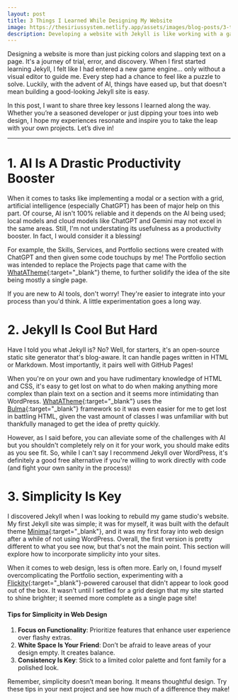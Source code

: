 ```yaml
---
layout: post
title: 3 Things I Learned While Designing My Website
image: https://thesiriussystem.netlify.app/assets/images/blog-posts/3-things-i-learned-while-designing-my-website.jpg
description: Developing a website with Jekyll is like working with a game engine with no visual editor, but I learned a few things. Here are the top three takeaways.
---
```

Designing a website is more than just picking colors and slapping text on a page. It's a journey of trial, error, and discovery. When I first started learning Jekyll, I felt like I had entered a new game engine... only without a visual editor to guide me. Every step had a chance to feel like a puzzle to solve. Luckily, with the advent of AI, things have eased up, but that doesn't mean building a good-looking Jekyll site is easy.

In this post, I want to share three key lessons I learned along the way. Whether you’re a seasoned developer or just dipping your toes into web design, I hope my experiences resonate and inspire you to take the leap with your own projects. Let’s dive in!

---

# 1. AI Is A Drastic Productivity Booster
When it comes to tasks like implementing a modal or a section with a grid, artificial intelligence (especially ChatGPT) has been of major help on this part. Of course, AI isn't 100% reliable and it depends on the AI being used; local models and cloud models like ChatGPT and Gemini may not excel in the same areas. Still, I'm not understating its usefulness as a productivity booster. In fact, I would consider it a blessing!

For example, the Skills, Services, and Portfolio sections were created with ChatGPT and then given some code touchups by me! The Portfolio section was intended to replace the Projects page that came with the [WhatATheme](https://github.com/thedevslot/WhatATheme){:target="_blank"} theme, to further solidify the idea of the site being mostly a single page.

If you are new to AI tools, don't worry! They're easier to integrate into your process than you'd think. A little experimentation goes a long way.

# 2. Jekyll Is Cool But Hard
Have I told you what Jekyll is? No? Well, for starters, it's an open-source static site generator that's blog-aware. It can handle pages written in HTML or Markdown. Most importantly, it pairs well with GitHub Pages!

When you're on your own and you have rudimentary knowledge of HTML and CSS, it's easy to get lost on what to do when making anything more complex than plain text on a section and it seems more intimidating than WordPress. [WhatATheme](https://github.com/thedevslot/WhatATheme){:target="_blank"} uses the [Bulma](https://bulma.io/){:target="_blank"} framework so it was even easier for me to get lost in battling HTML, given the vast amount of classes I was unfamiliar with but thankfully managed to get the idea of pretty quickly.

However, as I said before, you can alleviate some of the challenges with AI but you shouldn't completely rely on it for your work, you should make edits as you see fit. So, while I can't say I recommend Jekyll over WordPress, it's definitely a good free alternative if you're willing to work directly with code (and fight your own sanity in the process)! 

# 3. Simplicity Is Key
I discovered Jekyll when I was looking to rebuild my game studio's website. My first Jekyll site was simple; it was for myself, it was built with the default theme [Minima](https://github.com/jekyll/minima){:target="_blank"}, and it was my first foray into web design after a while of not using WordPress. Overall, the first version is pretty different to what you see now, but that's not the main point. This section will explore how to incorporate simplicity into your sites.

When it comes to web design, less is often more. Early on, I found myself overcomplicating the Portfolio section, experimenting with a [Flickity](https://flickity.metafizzy.co/){:target="_blank"}-powered carousel that didn't appear to look good out of the box. It wasn't until I settled for a grid design that my site started to shine brighter; it seemed more complete as a single page site!

#### Tips for Simplicity in Web Design
1. **Focus on Functionality**: Prioritize features that enhance user experience over flashy extras.
2. **White Space Is Your Friend**: Don’t be afraid to leave areas of your design empty. It creates balance.
3. **Consistency Is Key**: Stick to a limited color palette and font family for a polished look.

Remember, simplicity doesn’t mean boring. It means thoughtful design. Try these tips in your next project and see how much of a difference they make!